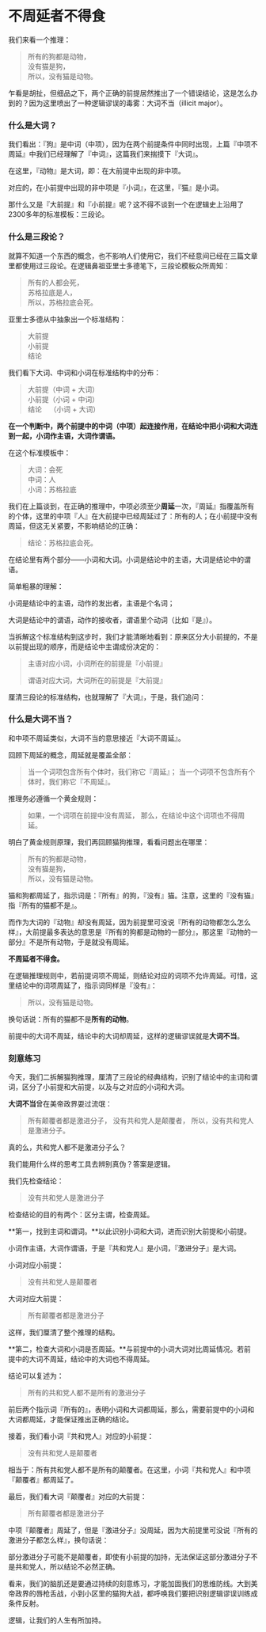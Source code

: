# 不周延者不得食


我们来看一个推理：

>   所有的狗都是动物，<br />没有猫是狗，<br />所以，没有猫是动物。

乍看是胡扯，但细品之下，两个正确的前提居然推出了一个错误结论，这是怎么办到的？因为这里喷出了一种逻辑谬误的毒雾：大词不当（illicit major）。

### 什么是大词？

我们看出：『狗』是中词（中项），因为在两个前提条件中同时出现，上篇『中项不周延』中我们已经理解了『中词』，这篇我们来揣摸下『大词』。

在这里，『动物』是大词，即：在大前提中出现的非中项。

对应的，在小前提中出现的非中项是『小词』，在这里，『猫』是小词。

那什么又是『大前提』和『小前提』呢？这不得不谈到一个在逻辑史上沿用了2300多年的标准模板：三段论。

### 什么是三段论？

就算不知道一个东西的概念，也不影响人们使用它，我们不经意间已经在三篇文章里都使用过三段论。在逻辑鼻祖亚里士多德笔下，三段论模板众所周知：

>   所有的人都会死，<br />
>   苏格拉底是人，<br />
>   所以，苏格拉底会死。

亚里士多德从中抽象出一个标准结构：

>   大前提<br />
>   小前提<br />
>   结论

我们看下大词、中词和小词在标准结构中的分布：

>   大前提（中词 + 大词）<br />小前提（小词 + 中词）<br />结论&nbsp;&nbsp;&nbsp;&nbsp;（小词 + 大词）

**在一个判断中，两个前提中的中词（中项）起连接作用，在结论中把小词和大词连到一起，小词作主语，大词作谓语。**

在这个标准模板中：

>   大词：会死<br />
>   中词：人<br />
>   小词：苏格拉底

我们在上篇谈到，在正确的推理中，中项必须至少**周延**一次，『周延』指覆盖所有的个体，这里的中项『人』在大前提中已经周延过了：所有的人；在小前提中没有周延，但这无关紧要，不影响结论的正确：

>   结论：苏格拉底会死。

在结论里有两个部分——小词和大词。小词是结论中的主语，大词是结论中的谓语。

简单粗暴的理解：

小词是结论中的主语，动作的发出者，主语是个名词；

大词是结论中的谓语，动作的接收者，谓语里个动词（比如『是』）。

当拆解这个标准结构到这步时，我们才能清晰地看到：原来区分大小前提的，不是以前提出现的顺序，而是结论中主谓成份决定的：

>   主语对应小词，小词所在的前提是『小前提』
>
>   谓语对应大词，大词所在的前提是『大前提』

厘清三段论的标准结构，也就理解了『大词』，于是，我们追问：

### 什么是大词不当？

和中项不周延类似，大词不当的意思接近『大词不周延』。

回顾下周延的概念，周延就是覆盖全部：

>   当一个词项包含所有个体时，我们称它『周延』；
>   当一个词项不包含所有个体时，我们称它『不周延』。

推理务必遵循一个黄金规则：

>   如果，一个词项在前提中没有周延，
>   那么，在结论中这个词项也不得周延。

明白了黄金规则原理，我们再回顾猫狗推理，看看问题出在哪里：

>   所有的狗都是动物，<br />没有猫是狗，<br />所以，没有猫是动物。

猫和狗都周延了，指示词是：『所有』的狗，『没有』猫。注意，这里的『没有猫』指『所有的猫都不是』。

而作为大词的『动物』却没有周延，因为前提里可没说『所有的动物都怎么怎么样』，大前提最多表达的意思是『所有的狗都是动物的一部分』，那这里『动物的一部分』不是所有动物，于是就没有周延。

**不周延者不得食。**

在逻辑推理规则中，若前提词项不周延，则结论对应的词项不允许周延。可惜，这里结论中的词项周延了，指示词同样是『没有』：

>   所以，没有猫是动物。

换句话说：所有的猫都不是**所有的动物**。

前提中的大词不周延，结论中的大词却周延，这样的逻辑谬误就是**大词不当**。

### 刻意练习

今天，我们二拆解猫狗推理，厘清了三段论的经典结构，识别了结论中的主词和谓词，区分了小前提和大前提，以及与之对应的小词和大词。

**大词不当**曾在美帝政界耍过流氓：

>   所有颠覆者都是激进分子，
>   没有共和党人是颠覆者，
>   所以，没有共和党人是激进分子。

真的么，共和党人都不是激进分子么？

我们能用什么样的思考工具去辨别真伪？答案是逻辑。

我们先检查结论：

>   没有共和党人是激进分子

检查结论的目的有两个：区分主谓，检查周延。

**第一，找到主词和谓词。**以此识别小词和大词，进而识别大前提和小前提。

小词作主语，大词作谓语，于是『共和党人』是小词，『激进分子』是大词。

小词对应小前提：

>   没有共和党人是颠覆者

大词对应大前提：

>   所有颠覆者都是激进分子

这样，我们厘清了整个推理的结构。

**第二，检查大词和小词是否周延。**与前提中的小词大词对比周延情况。若前提中的大词不周延，结论中的大词也不得周延。

结论可以复述为：

>   所有的共和党人都不是所有的激进分子

前后两个指示词『所有的』，表明小词和大词都周延，那么，需要前提中的小词和大词都周延，才能保证推出正确的结论。

接着，我们看小词『共和党人』对应的小前提：

>   没有共和党人是颠覆者

相当于：所有共和党人都不是所有的颠覆者。在这里，小词『共和党人』和中项『颠覆者』都周延了。

最后，我们看大词『颠覆者』对应的大前提：

>   所有颠覆者都是激进分子

中项『颠覆者』周延了，但是『激进分子』没周延，因为大前提里可没说『所有的激进分子都怎么样』，换句话说：

部分激进分子可能不是颠覆者，即使有小前提的加持，无法保证这部分激进分子不是共和党人，所以结论不必然正确。

看来，我们的脑肌还是要通过持续的刻意练习，才能加固我们的思维防线。大到美帝政界的唇枪舌战，小到小区里的猫狗大战，都呼唤我们要把识别逻辑谬误训练成条件反射。

逻辑，让我们的人生有所加持。


